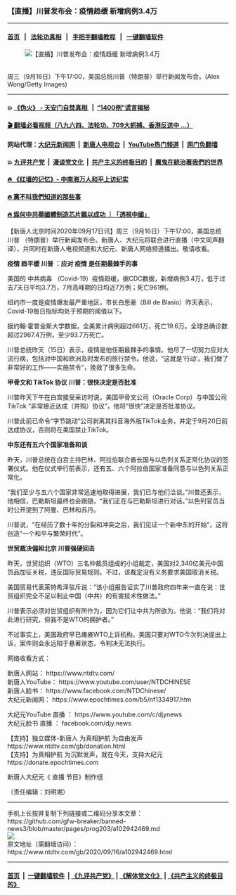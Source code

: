 ### 【直播】川普发布会：疫情趋缓 新增病例3.4万
------------------------

#### [首页](https://github.com/gfw-breaker/banned-news3/blob/master/README.md) &nbsp;&nbsp;|&nbsp;&nbsp; [法轮功真相](https://github.com/begood0513/basic/blob/master/README.md)  &nbsp;&nbsp;|&nbsp;&nbsp; [手把手翻墙教程](https://github.com/gfw-breaker/guides/wiki)  &nbsp;&nbsp;|&nbsp;&nbsp; [一键翻墙软件](https://github.com/gfw-breaker/nogfw/blob/master/README.md)  



<div><div class="featured_image">
 <figure>
  <img alt="【直播】川普发布会：疫情趋缓 新增病例3.4万" src="https://i.ntdtv.com/assets/uploads/2020/09/GettyImages-1272873829-800x450.jpg"/>
 </figure><br/>
 <span class="caption">
  周三（9月16日）下午17:00，美国总统川普（特朗普）举行新闻发布会。(Alex Wong/Getty Images)
 </span>
</div>
</div><hr/>

#### 💥 [《伪火》 - 天安门自焚真相 ](http://158.247.195.190:10000/videos/blog/weihuo.html)&nbsp; |&nbsp; [“1400例”谎言揭秘  ](http://158.247.195.190:10000/videos/blog/jiexi1400.html)

#### [ 🎬  翻墙必看视频（八九六四、法轮功、709大抓捕、香港反送中 ...）](https://github.com/gfw-breaker/links/blob/master/banned.md)

#### 网站代理：[大纪元新闻网](http://158.247.195.190:10080/gb/) &nbsp;|&nbsp; [新唐人电视台](http://158.247.195.190:8808/gb/)  &nbsp;|&nbsp; [YouTube热门频道](http://158.247.195.190/youtube.html) &nbsp;|&nbsp; [网门免翻墙](http://158.247.195.190:11000/show.aspx?name=ogHome)

#### 💥 [九评共产党](http://158.247.195.190:10000/videos/res/jiuping/)&nbsp; |&nbsp; [漫谈党文化](http://158.247.195.190:10000/videos/res/mtdwh/)&nbsp; |&nbsp; [共产主义的终极目的](http://158.247.195.190:10000/videos/res/zjmd/)&nbsp; |&nbsp; [魔鬼在統治著我們的世界](http://158.247.195.190:10000/videos/res/TheSpecter/)  

#### [ 🔥  《红墙的记忆》- 中南海万人和平上访纪实](http://158.247.195.190:10000/videos/news/../legend/index.html)

#### [ 🔥  黨不叫我們知道的那些事](http://158.247.195.190:10000/videos/news/truth02.html)

#### [ 🔥  爲何中共舉國體制造芯片難以成功 ｜「透視中國」](http://158.247.195.190:10000/videos/news/don03.html)

<div><div class="post_content" itemprop="articleBody">
 <p>
  【新唐人北京时间2020年09月17日讯】周三（9月16日）下午17:00，美国总统
  <ok href="https://www.ntdtv.com/gb/川普.htm">
   川普
  </ok>
  （特朗普）举行新闻发布会。新唐人、大纪元将联合进行直播（中文同声翻译），并同时在新唐人电视频道和大纪元、新唐人网络频道播出。敬请收看。
 </p>
 <div class="video_fit_container">
 </div>
 <p>
  <strong>
   <ok href="https://www.ntdtv.com/gb/疫情.htm">
    疫情
   </ok>
   趋平缓
   <ok href="https://www.ntdtv.com/gb/川普.htm">
    川普
   </ok>
   ：应对
   <ok href="https://www.ntdtv.com/gb/疫情.htm">
    疫情
   </ok>
   是任期最棘手的事
  </strong>
 </p>
 <p>
  美国的
  <ok href="https://www.ntdtv.com/gb/中共病毒.htm">
   中共病毒
  </ok>
  （Covid-19）疫情趋缓，据CDC数据，新增病例3.4万，低于过去7天日平均3.7万，7月高峰期的日均近7万例；死亡961例。
 </p>
 <p>
  纽约市一度是疫情爆发最严重地区，市长白思豪（Bill de Blasio）昨天表示，Covid-19每日指标均处于预期的阈值以下。
 </p>
 <p>
  据约翰·霍普金斯大学数据，全美累计病例超过661万，死亡19.6万。全球总确诊数超过2967.4万例，至少93.7万死亡。
 </p>
 <p>
  川普总统昨天（15日）表示，疫情是他任期最棘手的事情。他尽了一切努力应对大流行病，包括对中国和欧洲及时发布的旅行禁令。他说，“这就是‘行动’。我们做了非常好的工作——实施禁令”，挽救了很多生命。
 </p>
 <p>
  <strong>
   甲骨文和
   <ok href="https://www.ntdtv.com/gb/tiktok.htm">
    TikTok
   </ok>
   协议 川普：很快决定是否批准
  </strong>
 </p>
 <p>
  川普昨天下午在白宫接受采访时说，美国甲骨文公司（Oracle Corp）与中国公司
  <ok href="https://www.ntdtv.com/gb/tiktok.htm">
   TikTok
  </ok>
  “非常接近达成（并购）协议”，他将“很快”决定是否批准协议。
 </p>
 <p>
  川普此前已命令“字节跳动”公司剥离其抖音海外版TikTok业务，并定于9月20日前达成协议，否则将在美国禁止TikTok。
 </p>
 <p>
  <strong>
   中东还有五六个国家准备和谈
  </strong>
 </p>
 <p>
  昨天，川普总统在白宫主持巴林、阿拉伯联合酋长国与以色列关系正常化协议的签署仪式。他在仪式举行前表示，还有五、六个阿拉伯国家准备同意与以色列关系正常化。
 </p>
 <p>
  “我们至少与五六个国家非常迅速地取得进展，我们已与他们洽谈。”川普还表示，他相信，巴勒斯坦最终也会跟随，“我们正在与巴勒斯坦进行对话。”以色列官员当时公开提到了阿曼、巴林和苏丹。
 </p>
 <p>
  川普说，“在经历了数十年的分裂和冲突之后，我们见证一个新中东的开始”，这将创造“一个和平与繁荣时代”。
 </p>
 <p>
  <strong>
   世贸裁决偏袒北京 川普强硬回击
  </strong>
 </p>
 <p>
  昨天，世贸组织（WTO）三名仲裁员组成的小组裁定，美国对2,340亿美元中国货品加征关税，违反国际贸易规则。不过，该裁定没有义务要求美国取消关税。
 </p>
 <p>
  美国贸易代表莱特希泽驳斥说：“该小组报告证实了川普政府四年来一直在说：世贸组织完全不足以制止中国（中共）的有害技术性做法。”
 </p>
 <p>
  川普表示必须对世贸组织有所作为，因为它们让中共为所欲为。他说：“我们将对此进行研究，但我不是WTO的拥护者。”
 </p>
 <p>
  不过事实上，美国政府早已瘫痪WTO上诉机构。美国只要对WTO今次判决提出上诉，案件则会永远陷于悬著状态，令判决无法执行。
 </p>
 <p>
 </p>
 <p>
  网络收看方式：
 </p>
 <p>
  新唐人网站：
  <ok href="https://www.ntdtv.com/">
   https://www.ntdtv.com/
  </ok>
  <br/>
  新唐人YouTube：
  <ok href="https://www.youtube.com/user/NTDCHINESE">
   https://www.youtube.com/user/NTDCHINESE
  </ok>
  <br/>
  新唐人脸书：
  <ok href="https://www.facebook.com/NTDChinese/">
   https://www.facebook.com/NTDChinese/
  </ok>
  <br/>
  大纪元新闻网：
  <ok href="https://www.epochtimes.com/b5/nf1334917.htm" rel="noopener noreferrer" target="_blank">
   https://www.epochtimes.com/b5/nf1334917.htm
  </ok>
 </p>
 <p>
  大纪元YouTube
  <ok href="http://cn.ntdtv.com/gb/%E7%9B%B4%E6%92%AD.htm">
   直播
  </ok>
  ：
  <ok href="https://www.youtube.com/c/djynews" rel="noopener noreferrer" target="_blank">
   https://www.youtube.com/c/djynews
  </ok>
  <br/>
  大纪元脸书
  <ok href="http://cn.ntdtv.com/gb/%E7%9B%B4%E6%92%AD.htm">
   直播
  </ok>
  ：
  <ok href="http://facebook.com/djy.news" rel="noopener noreferrer" target="_blank">
   facebook.com/djy.news
  </ok>
 </p>
 <p>
  【支持】独立媒体-新唐人 为真相护航 为自由发声
  <ok href="https://www.ntdtv.com/gb/donation.html">
   https://www.ntdtv.com/gb/donation.html
  </ok>
  <br/>
  【支持】为真相护航 为沉默发声，就在今天，支持大纪元
  <ok href="https://donate.epochtimes.com/" rel="noopener noreferrer" target="_blank">
   https://donate.epochtimes.com
  </ok>
 </p>
 <p>
  新唐人大纪元《
  <ok href="https://www.ntdtv.com/gb/%E7%9B%B4%E6%92%AD.htm">
   直播
  </ok>
  节目》制作组
 </p>
 <p>
  （责任编辑：刘明湘）
 </p>
 <div class="single_ad">
 </div>
</div>
</div>
<hr/>
手机上长按并复制下列链接或二维码分享本文章：<br/>
https://github.com/gfw-breaker/banned-news3/blob/master/pages/prog203/a102942469.md <br/>
<a href='https://github.com/gfw-breaker/banned-news3/blob/master/pages/prog203/a102942469.md'><img src='https://github.com/gfw-breaker/banned-news3/blob/master/pages/prog203/a102942469.md.png'/></a> <br/>
原文地址（需翻墙访问）：https://www.ntdtv.com/gb/2020/09/16/a102942469.html


------------------------
#### [首页](https://github.com/gfw-breaker/banned-news3/blob/master/README.md) &nbsp;|&nbsp; [一键翻墙软件](https://github.com/gfw-breaker/nogfw/blob/master/README.md) &nbsp;| [《九评共产党》](https://github.com/gfw-breaker/9ping.md/blob/master/README.md#九评之一评共产党是什么) | [《解体党文化》](https://github.com/gfw-breaker/jtdwh.md/blob/master/README.md) | [《共产主义的终极目的》](https://github.com/gfw-breaker/gczydzjmd.md/blob/master/README.md)


<img src='http://gfw-breaker.win/banned-news3/pages/prog203/a102942469.md' width='0px' height='0px'/>